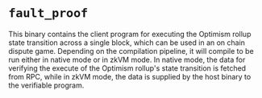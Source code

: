 # `fault_proof`

This binary contains the client program for executing the Optimism rollup state transition across a single block, which can be used in an on chain dispute game. Depending on the compilation pipeline, it will compile to be run either in native mode or in zkVM mode. In native mode, the data for verifying the execute of the Optimism rollup's state transition is fetched from RPC, while in zkVM mode, the data is supplied by the host binary to the verifiable program.